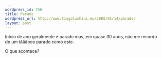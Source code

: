```yaml
--- 
wordpress_id: 756
title: Parado
wordpress_url: http://www.tiagoluchini.eu/2008/01/14/parado/
layout: post
---
```

Início de ano geralmente é parado mas, em quase 30 anos, não me recordo de um tãããooo parado como este.

O que acontece?
